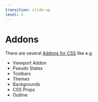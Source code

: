 ```yaml
---
transition: slide-up
level: 2
---
```


# Addons

There are several [Addons for CSS](https://storybook.js.org/blog/storybook-addons-for-css/) like e.g.

- Viewport Addon
- Pseudo States
- Toolbars
- Themes
- Backgrounds
- CSS Props
- Outline